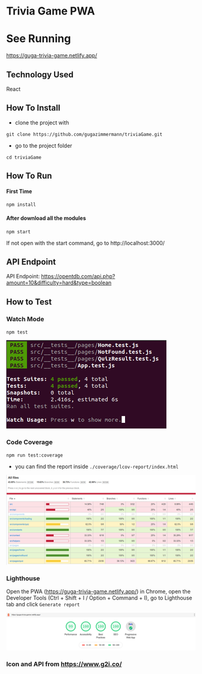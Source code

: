 # Trivia Game PWA

# See Running

https://guga-trivia-game.netlify.app/

## Technology Used

React

## How To Install

* clone the project with 
```
git clone https://github.com/gugazimmermann/triviaGame.git
```
* go to the project folder 
```
cd triviaGame
```

## How To Run

#### First Time

```
npm install
```

#### After download all the modules

```
npm start
```
 
If not  open with the start command, go to http://localhost:3000/

## API Endpoint

API Endpoint: https://opentdb.com/api.php?amount=10&difficulty=hard&type=boolean

## How to Test

### Watch Mode

```
npm test
```
![Test Console](./readme_files/test_console.png)

### Code Coverage

```
npm run test:coverage
```
* you can find the report inside `./coverage/lcov-report/index.html`

![Test Coverage](./readme_files/test_coverage.png)

### Lighthouse

Open the PWA (https://guga-trivia-game.netlify.app/) in Chrome, open the Developer Tools (Ctrl + Shift + I / Option + Command + I), go to Lighthouse tab and click `Generate report`

![Test Coverage](./readme_files/lighthouse.png)

### Icon and API from https://www.g2i.co/